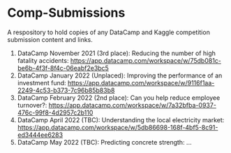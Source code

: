 # Comp-Submissions
A respository to hold copies of any DataCamp and Kaggle competition submission content and links.

1. DataCamp November 2021 (3rd place): Reducing the number of high fatality accidents: https://app.datacamp.com/workspace/w/75db081c-be6b-4f3f-8f4c-06eabf2e3bc5
2. DataCamp January 2022 (Unplaced): Improving the performance of an investment fund: https://app.datacamp.com/workspace/w/9116f1aa-2249-4c53-b373-7c96b85b83b8
3. DataCamp February 2022 (2nd place): Can you help reduce employee turnover?: https://app.datacamp.com/workspace/w/7a32bfba-0937-476c-99f8-4d2957c2b110
4. DataCamp April 2022 (TBC): Understanding the local electricity market: https://app.datacamp.com/workspace/w/5db86698-168f-4bf5-8c91-ed3444ee6283
5. DataCamp May 2022 (TBC): Predicting concrete strength: ...
